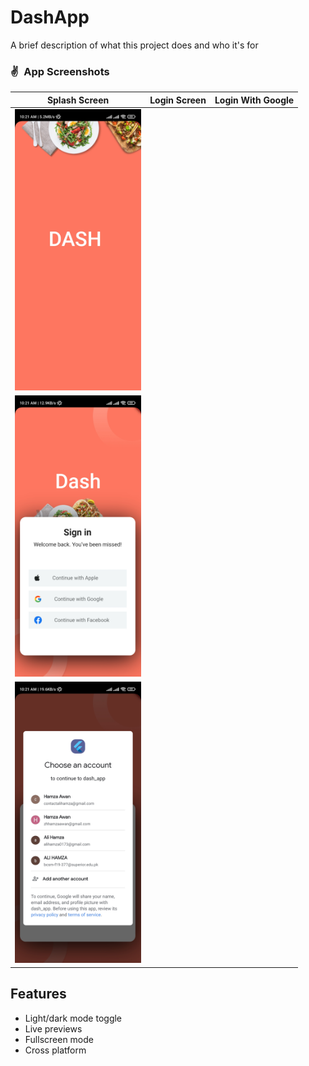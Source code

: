 
# DashApp

A brief description of what this project does and who it's for

### ✌&ensp;App Screenshots

|              Splash Screen            |             Login Screen           |             Login With Google           |
| :----------------------------------: | :----------------------------------: | :----------------------------------: |
| <img src="https://raw.githubusercontent.com/cyber-evangelists/DashApp/main/assets/app/1678928428862.jpg" height="450"> |
|<img src="https://raw.githubusercontent.com/cyber-evangelists/DashApp/main/assets/app/1678928428852.jpg" height="450"> |
|<img src="https://raw.githubusercontent.com/cyber-evangelists/DashApp/main/assets/app//1678928428846.jpg" height="450"> |



## Features

- Light/dark mode toggle
- Live previews
- Fullscreen mode
- Cross platform

